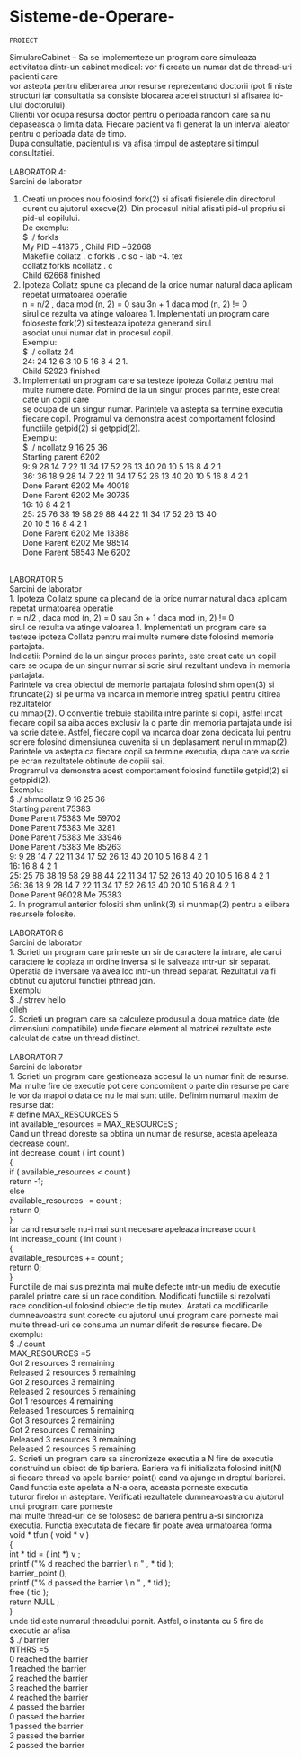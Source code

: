 # Sisteme-de-Operare-
    PROIECT 
SimulareCabinet – Sa se implementeze un program care simuleaza activitatea dintr-un cabinet medical: vor fi create un numar dat de thread-uri pacienti care  <br />
vor astepta pentru eliberarea unor resurse reprezentand doctorii (pot fi niste structuri iar consultatia sa consiste blocarea acelei structuri si afisarea id-ului doctorului). <br />
Clientii vor ocupa resursa doctor pentru o perioada random care sa nu depaseasca o limita data. Fiecare pacient va fi generat la un interval aleator pentru o perioada data de timp.  <br />
Dupa consultatie, pacientul ısi va afisa timpul de asteptare si timpul consultatiei.  <br />
 <br />
    LABORATOR 4:<br />
Sarcini de laborator<br />
1. Creati un proces nou folosind fork(2) si afisati fisierele din directorul curent cu ajutorul execve(2). Din procesul initial afisati pid-ul propriu si 
 pid-ul copilului. <br />
 De exemplu:<br />
$ ./ forkls <br />
My PID =41875 , Child PID =62668<br />
Makefile collatz . c forkls . c so - lab -4. tex <br />
collatz forkls ncollatz . c <br />
Child 62668 finished <br />
2. Ipoteza Collatz spune ca plecand de la orice numar natural daca aplicam repetat urmatoarea operatie <br />
n = n/2 , daca mod (n, 2) = 0 sau 3n + 1 daca  mod (n, 2) != 0 <br />
sirul ce rezulta va atinge valoarea 1. Implementati un program care foloseste fork(2) si testeaza ipoteza generand sirul <br />
asociat unui numar dat in procesul copil. <br />
Exemplu: <br />
$ ./ collatz 24 <br />
24: 24 12 6 3 10 5 16 8 4 2 1. <br />
Child 52923 finished <br />
3. Implementati un program care sa testeze ipoteza Collatz pentru mai multe numere date. Pornind de la un singur proces parinte, este creat cate un copil care <br /> se ocupa  de un singur numar. Parintele va astepta sa termine executia fiecare copil.  Programul va demonstra acest comportament folosind functiile getpid(2) si getppid(2). <br />
  Exemplu: <br />
$ ./ ncollatz 9 16 25 36 <br />
Starting parent 6202 <br />
9: 9 28 14 7 22 11 34 17 52 26 13 40 20 10 5 16 8 4 2 1 <br />
36: 36 18 9 28 14 7 22 11 34 17 52 26 13 40 20 10 5 16 8 4 2 1 <br />
Done Parent 6202 Me 40018 <br />
Done Parent 6202 Me 30735 <br />
16: 16 8 4 2 1 <br />
25: 25 76 38 19 58 29 88 44 22 11 34 17 52 26 13 40 <br />
20 10 5 16 8 4 2 1 <br />
Done Parent 6202 Me 13388 <br />
Done Parent 6202 Me 98514 <br />
Done Parent 58543 Me 6202 <br />
 <br />
    LABORATOR 5   <br />
 Sarcini de laborator  <br />
1. Ipoteza Collatz spune ca plecand de la orice numar natural daca aplicam repetat urmatoarea operatie  <br />
n = n/2 , daca mod (n, 2) = 0 sau 3n + 1 daca  mod (n, 2) != 0 <br />
sirul ce rezulta va atinge valoarea 1. Implementati un program care sa testeze ipoteza Collatz pentru mai multe numere date folosind memorie partajata. <br />
Indicatii: Pornind de la un singur proces parinte, este creat cate un copil care se ocupa de un singur numar si scrie sirul rezultant undeva in memoria partajata.<br/> Parintele va crea obiectul de memorie partajata folosind shm open(3) si ftruncate(2) si pe urma va ıncarca ın memorie ıntreg spatiul pentru citirea rezultatelor <br />
cu mmap(2). O conventie trebuie stabilita ıntre parinte si copii, astfel ıncat fiecare copil sa aiba acces exclusiv la o parte din memoria partajata unde isi  <br /> 
va scrie datele. Astfel, fiecare copil va ıncarca doar zona dedicata lui pentru scriere folosind dimensiunea cuvenita si un deplasament nenul ın mmap(2).  <br />
Parintele va astepta ca fiecare copil sa termine executia, dupa care va scrie pe ecran rezultatele obtinute de copiii sai.  <br />
Programul va demonstra acest comportament folosind functiile getpid(2) si getppid(2).  <br />
Exemplu:  <br />
$ ./ shmcollatz 9 16 25 36  <br />
Starting parent 75383  <br />
Done Parent 75383 Me 59702  <br />
Done Parent 75383 Me 3281  <br />
Done Parent 75383 Me 33946  <br />
Done Parent 75383 Me 85263  <br />
9: 9 28 14 7 22 11 34 17 52 26 13 40 20 10 5 16 8 4 2 1  <br />
16: 16 8 4 2 1  <br />
25: 25 76 38 19 58 29 88 44 22 11 34 17 52 26 13 40 20 10 5 16 8 4 2 1  <br />
36: 36 18 9 28 14 7 22 11 34 17 52 26 13 40 20 10 5 16 8 4 2 1  <br />
Done Parent 96028 Me 75383  <br />
2. In programul anterior folositi shm unlink(3) si munmap(2) pentru a elibera resursele folosite.  <br />
 <br /> 
    LABORATOR 6 <br />
 Sarcini de laborator <br />
1. Scrieti un program care primeste un sir de caractere la intrare, ale carui caractere le copiaza ın ordine inversa si le salveaza ıntr-un sir separat. <br /> 
Operatia de inversare va avea loc ıntr-un thread separat. Rezultatul va fi obtinut cu ajutorul functiei pthread join. <br /> 
Exemplu <br /> 
$ ./ strrev hello <br /> 
olleh <br /> 
2. Scrieti un program care sa calculeze produsul a doua matrice date (de dimensiuni compatibile) unde fiecare element al matricei rezultate este <br /> 
calculat de catre un thread distinct. <br /> 
<br /> 
    LABORATOR 7 <br /> 
 Sarcini de laborator <br />
1. Scrieti un program care gestioneaza accesul la un numar finit de resurse. Mai multe fire de executie pot cere concomitent o parte din resurse pe care <br />
le vor da ınapoi o data ce nu le mai sunt utile. Definim numarul maxim de resurse dat: <br />
# define MAX_RESOURCES 5 <br />
int available_resources = MAX_RESOURCES ; <br />
Cand un thread doreste sa obtina un numar de resurse, acesta apeleaza decrease count. <br />
int decrease_count ( int count ) <br />
{ <br />
if ( available_resources < count ) <br />
return -1; <br />
else <br />
available_resources -= count ; <br />
return 0; <br />
} <br />
iar cand resursele nu-i mai sunt necesare apeleaza increase count <br />
int increase_count ( int count ) <br />
{ <br />
available_resources += count ; <br />
return 0; <br />
} <br />
Functiile de mai sus prezinta mai multe defecte ıntr-un mediu de executie paralel printre care si un race condition. Modificati functiile si rezolvati <br />
race condition-ul folosind obiecte de tip mutex. Aratati ca modificarile dumneavoastra sunt corecte cu ajutorul unui program care porneste mai <br />
multe thread-uri ce consuma un numar diferit de resurse fiecare. De exemplu: <br />
$ ./ count <br />
MAX_RESOURCES =5 <br />
Got 2 resources 3 remaining <br />
Released 2 resources 5 remaining <br />
Got 2 resources 3 remaining <br />
Released 2 resources 5 remaining <br />
Got 1 resources 4 remaining <br />
Released 1 resources 5 remaining <br />
Got 3 resources 2 remaining <br />
Got 2 resources 0 remaining <br />
Released 3 resources 3 remaining <br />
Released 2 resources 5 remaining <br />
2. Scrieti un program care sa sincronizeze executia a N fire de executie construind un obiect de tip bariera. Bariera va fi initializata folosind init(N) <br />
si fiecare thread va apela barrier point() cand va ajunge ın dreptul barierei. Cand functia este apelata a N-a oara, aceasta porneste executia <br />
tuturor firelor ın asteptare. Verificati rezultatele dumneavoastra cu ajutorul unui program care porneste <br />
mai multe thread-uri ce se folosesc de bariera pentru a-si sincroniza executia. Functia executata de fiecare fir poate avea urmatoarea forma <br />
void * tfun ( void * v ) <br />
{ <br />
int * tid = ( int *) v ; <br />
printf ("% d reached the barrier \ n " , * tid ); <br />
barrier_point (); <br />
printf ("% d passed the barrier \ n " , * tid ); <br />
free ( tid ); <br />
return NULL ; <br />
} <br />
unde tid este numarul threadului pornit. Astfel, o instanta cu 5 fire de executie ar afisa <br />
$ ./ barrier <br />
NTHRS =5 <br />
0 reached the barrier <br />
1 reached the barrier <br />
2 reached the barrier <br />
3 reached the barrier <br />
4 reached the barrier <br />
4 passed the barrier <br />
0 passed the barrier <br />
1 passed the barrier <br />
3 passed the barrier <br />
2 passed the barrier <br /> 
